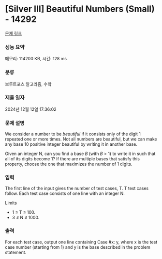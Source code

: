 # [Silver III] Beautiful Numbers (Small) - 14292 

[문제 링크](https://www.acmicpc.net/problem/14292) 

### 성능 요약

메모리: 114200 KB, 시간: 128 ms

### 분류

브루트포스 알고리즘, 수학

### 제출 일자

2024년 12월 12일 17:36:02

### 문제 설명

<p>We consider a number to be <em>beautiful</em> if it consists only of the digit 1 repeated one or more times. Not all numbers are beautiful, but we can make any base 10 positive integer beautiful by writing it in another base.</p>

<p>Given an integer N, can you find a base <em>B</em> (with <em>B</em> > 1) to write it in such that all of its digits become 1? If there are multiple bases that satisfy this property, choose the one that maximizes the number of 1 digits.</p>

### 입력 

 <p>The first line of the input gives the number of test cases, T. T test cases follow. Each test case consists of one line with an integer N.</p>

<p>Limits</p>

<ul>
	<li>1 ≤ T ≤ 100.</li>
	<li>3 ≤ N ≤ 1000.</li>
</ul>

### 출력 

 <p>For each test case, output one line containing Case #x: y, where x is the test case number (starting from 1) and y is the base described in the problem statement.</p>

